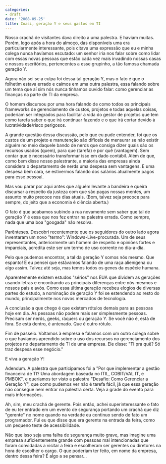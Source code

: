 ```yaml
---
categories:
- draft
date: '2008-09-25'
title: Cnasi, geração Y e seus gastos em TI
---
```


Nosso crachá de visitantes dava direito a uma palestra. E haviam muitas. Porém, logo após a hora do almoço, das disponíveis uma era particularmente interessante, pois citava uma expressão que eu e minha colega nunca havíamos escutado: um senhor iria nos falar sobre como lidar com essas novas pessoas que estão cada vez mais invadindo nossas casas e nossos escritórios, pertencentes a esse grupinho, a tão famosa chamada geração Y.

Agora não sei se a culpa foi dessa tal geração Y, mas o fato é que o folhetim estava errado e caímos em uma outra palestra, essa falando sobre um tema que aí sim nós nunca tínhamos ouvido falar: como gerenciar as finanças na parte de TI da empresa.

O homem discursou por uma hora falando de como todos os principais frameworks de gerenciamento de custos, projetos e todas aquelas coisas, poderiam ser integrados para facilitar a vida do gestor de projetos que tem como tarefa saber o que irá continuar fazendo e o que irá cortar devido à lucratividade/risco perigosos.

A grande questão dessa discussão, pelo que eu pude entender, foi que os custos de um projeto e manutenção são difíceis de mensurar se não existir alguém no meio daquele bando de nerds que consiga dizer quais são os recursos usados (quem), para que (tarefa) e por quê (vantagem). Sem contar que é necessário transformar isso em dado contábil. Além de que, como bem disse nosso palestrante, a maioria das empresas ainda considera o departamento de nerds uma despesa sem vantagens. E uma despesa bem cara, se estivermos falando dos salários atualmente pagos para esse pessoal.

Mas vou parar por aqui antes que alguém levante a bandeira e queira discursar a respeito da justeza com que são pagas nossas mentes, um assunto muito precoce nos dias atuais. (Bom, talvez seja precoce para sempre, do jeito que a economia é ciência aberta.)

O fato é que acabamos subindo a rua novamente sem saber que tal de geração Y é essa que nos fez entrar na palestra errada. Como sempre, nada que uma boa "googada" não resolva.

Parênteses. Descobri recentemente que os seguidores do outro lado agora inventaram um novo "termo": Windows-Live-procurada. Um de seus representantes, anteriormente um homem de respeito e opiniões fortes e imparciais, acredita este ser um termo de uso corrente no dia-a-dia. 

Pelo que pudemos encontrar, a tal da geração Y somos nós mesmo. Que espanto! E eu pensei que estávamos falando de uma raça alienígena ou algo assim. Talvez até seja, mas temos todos os genes da espécie humana.

Aparentemente existem estudos "sérios" nos EUA que dividem as gerações usando letras e encontrando as principais diferenças entre nós mesmos e nossos pais e avós. Como essa última geração recebeu elogios de diversas partes do estudo, a nominação de geração Y foi se estendendo ao resto do mundo, principalmente nos novos mercados de tecnologia.

A conclusão a que chego é que existem rótulos demais para as pessoas hoje em dia. As pessoas não podem mais ser simplesmente pessoas. Precisam ser nerds, geeks, ráquers ou geração Y. Se você não é, está de fora. Se está dentro, é antenado. Que é outro rótulo.

Fim de passeio. Voltamos à empresa e falamos com um outro colega sobre o que havíamos aprendido sobre o uso dos recursos no gerenciamento dos projetos no departamento de TI de uma empresa. Ele disse: "TI pra quê? Só traz despesa esse negócio."

E viva a geração Y!

Adendum. A palestra que participamos foi a "Por que implementar a gestão financeira de TI? Uma abordagem baseada no ITIL, COBIT/VAL IT, e PMBOK", e queríamos ter visto a palestra "Desafio: Como Gerenciar a Geração Y", que como pudemos ver não é tarefa fácil, já que essa geração não consegue nem entrar na palestra certa. Veja a grade do evento para mais informações.

Ah, sim, meu crachá de gerente. Pois então, achei superinteressante o fato de eu ter entrado em um evento de segurança portando um crachá que diz "gerente" no nome quando na verdade eu continuo sendo de fato um programador. Fui eu que disse que era gerente na entrada da feira, como um pequeno teste de acessibilidade.

Não que isso seja uma falha de segurança muito grave, mas imagine uma empresa suficientemente grande com pessoas mal intencionadas que foram convidadas a visitar a feira e escolheram ser gerentes ou diretores na hora de escolher o cargo. O que poderiam ter feito, em nome da empresa, dentro dessa feira? É algo a se pensar...